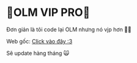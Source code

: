 # 🐸OLM VIP PRO🐸

Đơn giản là tôi code lại OLM nhưng nó vjp hơn 🐸🚬

Web gốc: [Click vào đây :3](https://olm.vn "https://olm.vn")

Sẽ update hàng tháng 🙀
